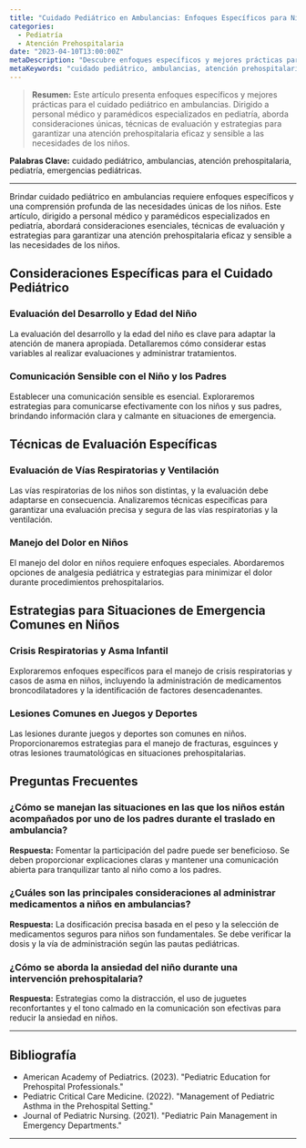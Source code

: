 ```yaml
---
title: "Cuidado Pediátrico en Ambulancias: Enfoques Específicos para Niños"
categories:
  - Pediatría
  - Atención Prehospitalaria
date: "2023-04-10T13:00:00Z"
metaDescription: "Descubre enfoques específicos y mejores prácticas para el cuidado pediátrico en ambulancias. Dirigido a personal médico y paramédicos especializados en pediatría, este artículo aborda consideraciones únicas, técnicas de evaluación y estrategias para garantizar una atención prehospitalaria eficaz y sensible a las necesidades de los niños."
metaKeywords: "cuidado pediátrico, ambulancias, atención prehospitalaria, pediatría, emergencias pediátricas"
---
```


> **Resumen:** Este artículo presenta enfoques específicos y mejores prácticas para el cuidado pediátrico en ambulancias. Dirigido a personal médico y paramédicos especializados en pediatría, aborda consideraciones únicas, técnicas de evaluación y estrategias para garantizar una atención prehospitalaria eficaz y sensible a las necesidades de los niños.

**Palabras Clave:** cuidado pediátrico, ambulancias, atención prehospitalaria, pediatría, emergencias pediátricas.

---

Brindar cuidado pediátrico en ambulancias requiere enfoques específicos y una comprensión profunda de las necesidades únicas de los niños. Este artículo, dirigido a personal médico y paramédicos especializados en pediatría, abordará consideraciones esenciales, técnicas de evaluación y estrategias para garantizar una atención prehospitalaria eficaz y sensible a las necesidades de los niños.

## Consideraciones Específicas para el Cuidado Pediátrico

### Evaluación del Desarrollo y Edad del Niño

La evaluación del desarrollo y la edad del niño es clave para adaptar la atención de manera apropiada. Detallaremos cómo considerar estas variables al realizar evaluaciones y administrar tratamientos.

### Comunicación Sensible con el Niño y los Padres

Establecer una comunicación sensible es esencial. Exploraremos estrategias para comunicarse efectivamente con los niños y sus padres, brindando información clara y calmante en situaciones de emergencia.

## Técnicas de Evaluación Específicas

### Evaluación de Vías Respiratorias y Ventilación

Las vías respiratorias de los niños son distintas, y la evaluación debe adaptarse en consecuencia. Analizaremos técnicas específicas para garantizar una evaluación precisa y segura de las vías respiratorias y la ventilación.

### Manejo del Dolor en Niños

El manejo del dolor en niños requiere enfoques especiales. Abordaremos opciones de analgesia pediátrica y estrategias para minimizar el dolor durante procedimientos prehospitalarios.

## Estrategias para Situaciones de Emergencia Comunes en Niños

### Crisis Respiratorias y Asma Infantil

Exploraremos enfoques específicos para el manejo de crisis respiratorias y casos de asma en niños, incluyendo la administración de medicamentos broncodilatadores y la identificación de factores desencadenantes.

### Lesiones Comunes en Juegos y Deportes

Las lesiones durante juegos y deportes son comunes en niños. Proporcionaremos estrategias para el manejo de fracturas, esguinces y otras lesiones traumatológicas en situaciones prehospitalarias.

## Preguntas Frecuentes

### ¿Cómo se manejan las situaciones en las que los niños están acompañados por uno de los padres durante el traslado en ambulancia?
**Respuesta:** Fomentar la participación del padre puede ser beneficioso. Se deben proporcionar explicaciones claras y mantener una comunicación abierta para tranquilizar tanto al niño como a los padres.

### ¿Cuáles son las principales consideraciones al administrar medicamentos a niños en ambulancias?
**Respuesta:** La dosificación precisa basada en el peso y la selección de medicamentos seguros para niños son fundamentales. Se debe verificar la dosis y la vía de administración según las pautas pediátricas.

### ¿Cómo se aborda la ansiedad del niño durante una intervención prehospitalaria?
**Respuesta:** Estrategias como la distracción, el uso de juguetes reconfortantes y el tono calmado en la comunicación son efectivas para reducir la ansiedad en niños.

---

## Bibliografía

- American Academy of Pediatrics. (2023). "Pediatric Education for Prehospital Professionals."
- Pediatric Critical Care Medicine. (2022). "Management of Pediatric Asthma in the Prehospital Setting."
- Journal of Pediatric Nursing. (2021). "Pediatric Pain Management in Emergency Departments."

---
